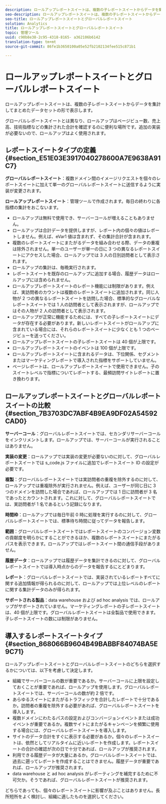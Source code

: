 ```yaml
---
description: ロールアップレポートスイートは、複数の子レポートスイートからデータを集計してまとめたデータセットの形で表示します。
seo-description: ロールアップレポートスイートは、複数の子レポートスイートからデータを集計してまとめたデータセットの形で表示します。
seo-title: ロールアップレポートスイートとグローバルレポートスイート
solution: Analytics
title: ロールアップレポートスイートとグローバルレポートスイート
topic: 管理ツール
uuid: c90b8e38-2c95-4318-8165- a362106b6142
translation-type: tm+mt
source-git-commit: 86fe1b3650100a05e52fb2102134fee515c871b1

---
```



# ロールアップレポートスイートとグローバルレポートスイート

ロールアップレポートスイートは、複数の子レポートスイートからデータを集計してまとめたデータセットの形で表示します。

グローバルレポートスイートとは異なり、ロールアップはページビュー数、売上高、技術指標などの集計された合計を確認するのに便利な場所です。追加の実装が必要ないので、ロールアップはよく使用されます。

## レポートスイートタイプの定義 {#section_E51E03E3917040278600A7E9638A91C7}

**グローバルレポートスイート**：複数ドメイン間のイメージリクエストを個々のレポートスイートに加えて単一のグローバルレポートスイートに送信するように実装が変更されます。

**ロールアップレポートスイート**：管理ツールで作成されます。毎日の終わりに各指標の集計をおこないます。

* ロールアップは無料で使用でき、サーバーコールが増えることもありません。
* ロールアップは合計データを提供しますが、レポート内の個々の値はレポートしません。例えば、eVar1 値は含まれず、その集計合計が含まれます。
* 複数のレポートスイートにまたがるデータを組み合わせる際、データの重複は除外されません。単一のユーザーが単一の日に 3 つの異なるレポートスイートにアクセスした場合、ロールアップでは 3 人の日別訪問者として表示されます。
* ロールアップの集計は、毎晩実行されます。
* レポートスイートを既存のロールアップに追加する場合、履歴データはロールアップには含められません。
* ロールアップレポートスイートのレポート機能には制限があります。例えば、実訪問者のカウントは複数のレポートスイートに追加されます。同じ人物が 2 つの異なるレポートスイートを訪問した場合、標準的なグローバルなレポートスイートでは 1 人の訪問者として表示されますが、ロールアップではその人物が 2 人の訪問者として表示されます。
* ロールアップが正常に機能するためには、すべての子レポートスイートにデータが存在する必要があります。新しいレポートスイートがロールアップに含まれている場合には、それらのレポートスイートに少なくとも 1 つのページビューを送ってください。
* ロールアップレポートスイートの子レポートスイートは 40 個が上限です。
* ロールアップレポートスイートのイベントは 100 個が上限です。
* ロールアップレポートスイートに含まれるデータは、下位関係、セグメントまたはマーケティングレポートで導入された指標をサポートしていません。
* ページレポートは、ロールアップレポートスイートで使用できません。子のスイートレベルで指標についてレポートする、最頻訪問サイトレポートに置き換わります。

## ロールアップレポートスイートとグローバルレポートスイートの比較 {#section_7B3703DC7ABF4B9EA9DF02A54592CAD0}

**サーバーコール**：グローバルレポートスイートでは、セカンダリサーバーコールをインクリメントします。ロールアップでは、サーバーコールが実行されることはありません。

**実装の変更**：ロールアップでは実装の変更が必要ないのに対して、グローバルレポートスイートでは s_code.js ファイルに追加でレポートスイート ID の設定が必要です。

**複製**：グローバルレポートスイートでは実訪問者の重複を除外するのに対して、ロールアップでは重複除外が実行されません。例えば、ユーザーが同じ日に 3 つのドメインを訪問した場合であれば、ロールアップでは 1 日に訪問者が 3 名であったとカウントされます。これに対して、グローバルレポートスイートでは、実訪問者が 1 名であるという記録になります。

**時間枠**：ロールアップでは毎日午前 0 時に処理を実行するのに対して、グローバルレポートスイートでは、標準待ち時間に従ってデータを報告します。

**範囲**：グローバルレポートスイートではレポートスイートのコンバージョン変数の貢献度を明らかにすることができるほか、複数のレポートスイートにまたがるパスを表示できます。ロールアップではレポートスイート間の通信手段がありません。

**履歴データ**：ロールアップでは履歴データを集計できるのに対して、グローバルレポートスイートでは導入時点からのデータを報告するにとどまります。

**レポート**：グローバルレポートスイートでは、実装されているレポートすべてに関する追加情報が得られるのに対して、ロールアップでは上位レベルのレポートに関する集計データのみが得られます。

**サポートされる製品**：data warehouse および ad hoc analysis では、ロールアップがサポートされていません。マーケティングレポートの子レポートスイートは、40 個が上限です。グローバルレポートスイートは全製品で使用できます。子レポートスイートの数には制限がありません。

## 導入するレポートスイートタイプ {#section_868066B9604B49BABBF84074BA5E9C71}

ロールアップレポートスイートとグローバルレポートスイートのどちらを選択するかについては、以下を考慮して決定します。

* 組織でサーバーコールの数が重要であるか。サーバーコールに上限を設定しておくことが重要であれば、ロールアップを使用します。グローバルレポートスイートでは、サーバーコールの数が約 2 倍です。
* あらゆるスイートにまたがるトラフィックを合計したレポートで十分であるか。訪問者の重複を除外する必要があれば、グローバルレポートスイートを導入します。
* 複数ドメインにわたるパスの設定およびコンバージョンイベントまたは成功イベントが重要であるか。複数サイトにまたがるキャンペーンを頻繁に使用する場合には、グローバルレポートスイートを導入します。
* サイトのデータ合計をすぐに表示する必要があるか。個々のレポートスイートは、依然としてリアルタイムに近いレポートを作成します。レポートスイートの合計の確認が次の日で十分であれば、ロールアップが推奨されます。
* 利用できる履歴データが大量にあるか。グローバルレポートスイートでは、過去に遡ってレポートを作成することはできません。履歴データが重要であれば、ロールアップが推奨されます。
* data warehouse と ad hoc analysis がレポーティングを補完するために不可欠か。そうであれば、グローバルレポートスイートが推奨されます。

どちらであっても、個々のレポートスイートに影響が及ぶことはありません。長所短所をよく検討し、組織に適したものを選択してください。
